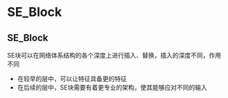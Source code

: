 # SE_Block

## SE_Block

SE块可以在网络体系结构的各个深度上进行插入、替换，插入的深度不同，作用不同

* 在较早的层中，可以让特征具备更的特征
* 在后续的层中，SE块需要有着更专业的架构，使其能够应对不同的输入